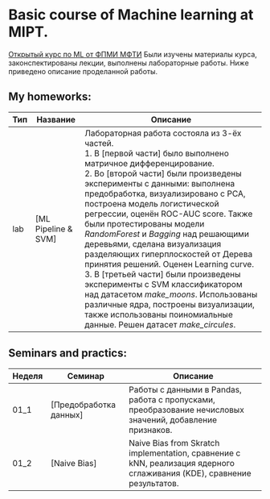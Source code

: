 # Basic course of Machine learning at MIPT.

[Открытый курс по ML от ФПМИ МФТИ](https://github.com/girafe-ai/ml-course)
Были изучены материалы курса, законспектированы лекции, выполнены лабораторные работы. Ниже приведено описание проделанной работы.

## My homeworks: 
|Тип|Название|Описание|
|---|--------|--------|
|lab|[ML Pipeline & SVM]| Лабораторная работа состояла из 3-ёх частей.<br>1. В [первой части] было выполнено матричное дифференцирование.<br>2. Во [второй части] были произведены эксперименты с данными: выполнена предобработка, визуализировано с PCA, построена модель логистической регрессии, оценён ROC-AUC score. Также были протестированы модели _RandomForest_ и _Bagging_ над решающими деревьями, сделана визуализация разделяющих гиперплоскостей от Дерева принятия решений. Оценен Learning curve.<br>3. В [третьей части] были произведены эксперименты с SVM классификатором над датасетом _make_moons_. Использованы различные ядра, построены визуализации, также использованы поиномиальные данные. Решен датасет _make_circules_.|

## Seminars and practics:

Неделя| Семинар | Описание |
|-----|---------|----------|
|  01_1 |[Предобработка данных] | Работы с данными в Pandas, работа с пропусками, преобразование нечисловых значений, добавление признаков.|
|  01_2 |[Naive Bias]| Naive Bias from Skratch implementation, сравнение с kNN, реализация ядерного сглаживания (KDE), сравнение результатов.|
